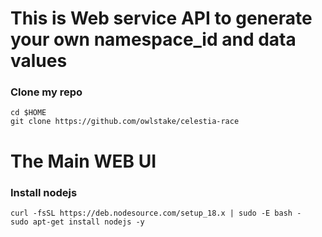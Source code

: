 # This is Web service API to generate your own namespace_id and data values



### Clone my repo
```
cd $HOME
git clone https://github.com/owlstake/celestia-race
```


# The Main WEB UI

### Install nodejs
```
curl -fsSL https://deb.nodesource.com/setup_18.x | sudo -E bash -
sudo apt-get install nodejs -y
```
